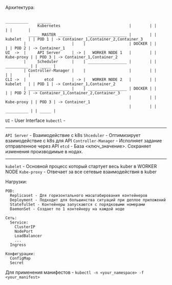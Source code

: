 Архитектура:


```
                                                                   __________    ______
              Kubernetes                              |        | |            | |       |
          _____ MASTER ______       _________________ |        | |  kubelet   | | POD 1 | -> Container_1,Container_2,Container_3
        |                    |    |                   | DOCKER | |            | | POD 2 | -> Container_1
UI  ->  |     API Server     | -> |   WORKER NODE 1   |        | | Kube-proxy | | POD 3 | -> Container_1,Container_2
        |     Scheduler      |    | _________________ |        | | __________ | | _____ |
        | Controller-Manager |    |                   |        | |            | |       |
CLI ->  |        etcd        | -> |   WORKER NODE 2   |        | |  kubelet   | | POD 1 | -> Container_1,Container_2
        | __________________ |    | _________________ | DOCKER | |            | | POD 2 | -> Container_1,Container_2,Container_3
                                                      |        | | Kube-proxy | | POD 3 | -> Container_1
                                                      |        | | __________ | | _____ |

```

`UI` - User Interface
`kubectl` - 

---

`API Server` - Взаимодействие с k8s
`Shceduler` - Оптимизирует взаимодействие с k8s для API
`Controller-Manager` - Исполняет задание отправленное через API
`etcd` - База <ключ_значение>. Сохраняет изменения производимые в нодах.

---

`kubelet` - Основной процесс который стартует весь kuber в WORKER NODE
`Kube-proxy` - Отвечает за все сетевые взаимодействия в kuber

Нагрузки:

```
POD:
  Replicaset - Для горизонтального масштабирования контейнеров
  Deployment - Подходит для большинства ситуаций при деплое приложений
  StatefulSet - Контейнеры запускаются с порядковыми номерами
  DaemonSet - Создает по 1 контейнеру на каждой ноде

Сеть:
  Service:
    ClusterIP
    NodePort
    LoadBalancer
    ...
  Ingress

Конфигурации:
  ConfigMap
  Secret
```
Для применения манифестов - `kubectl -n <your_namespace> -f <your_manifest>`

